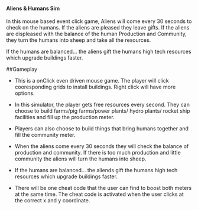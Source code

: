 #### Aliens & Humans Sim

In this mouse based event click game, Aliens will come every 30 seconds to check
on the humans. If the aliens are pleased they leave gifts. If the aliens are 
displeased with the balance of the human Production and Community, they turn
the humans into sheep and take all the resources. 

If the humans are balanced... the aliens gift the humans high tech resources 
which upgrade buildings faster.

##Gameplay
 * This is a onClick even driven mouse game. The player will click cooresponding
 grids to install buildings. Right click will have more options.

 * In this simulator, the player gets free resources every second. They can 
 choose to build farms/pig farms/power plants/ hydro plants/ rocket ship 
 facilities and fill up the production meter.

 * Players can also choose to build things that bring humans together and fill 
 the community meter.

 * When the aliens come every 30 seconds they will check the balance of production
 and community. If there is too much production and little community the aliens
 will turn the humans into sheep.

 * If the humans are balanced... the aliends gift the humans high tech resources
 which upgrade buildings faster.

 * There will be one cheat code that the user can find to boost both meters at 
 the same time. The cheat code is activated when the user clicks at the correct
 x and y coordinate.